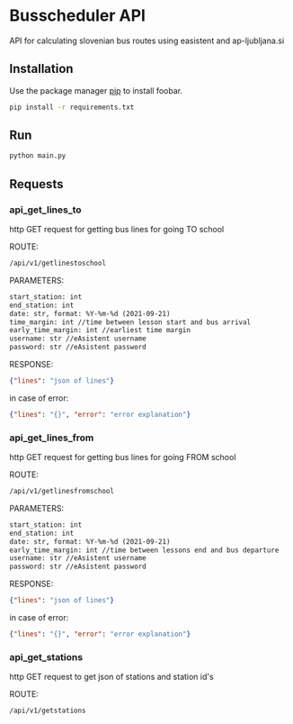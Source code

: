 
# Busscheduler API

API for calculating slovenian bus routes using easistent and ap-ljubljana.si

## Installation

Use the package manager [pip](https://pip.pypa.io/en/stable/) to install foobar.

```bash
pip install -r requirements.txt 
```

## Run
```bash
python main.py
```

## Requests
### api_get_lines_to
http GET request for getting bus lines for going TO school

ROUTE:
```txt
/api/v1/getlinestoschool
```
PARAMETERS:
```txt
start_station: int
end_station: int
date: str, format: %Y-%m-%d (2021-09-21)
time_margin: int //time between lesson start and bus arrival
early_time_margin: int //earliest time margin
username: str //eAsistent username
password: str //eAsistent password
```

RESPONSE:
```json
{"lines": "json of lines"}
```
in case of error:
```json
{"lines": "{}", "error": "error explanation"}
```

### api_get_lines_from
http GET request for getting bus lines for going FROM school

ROUTE:
```txt
/api/v1/getlinesfromschool
```
PARAMETERS:
```txt
start_station: int
end_station: int
date: str, format: %Y-%m-%d (2021-09-21)
early_time_margin: int //time between lessons end and bus departure
username: str //eAsistent username
password: str //eAsistent password
```
RESPONSE:
```json
{"lines": "json of lines"}
```
in case of error:
```json
{"lines": "{}", "error": "error explanation"}
```

### api_get_stations
http GET request to get json of stations and station id's

ROUTE:
```txt
/api/v1/getstations
```
